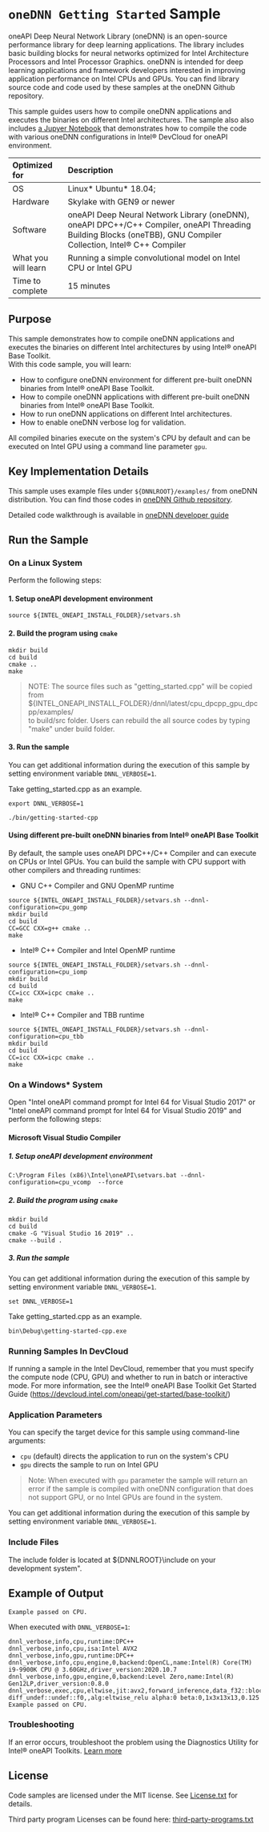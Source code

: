 # `oneDNN Getting Started` Sample

oneAPI Deep Neural Network Library (oneDNN) is an open-source performance
library for deep learning applications. The library includes basic building
blocks for neural networks optimized for Intel Architecture Processors
and Intel Processor Graphics. oneDNN is intended for deep learning
applications and framework developers interested in improving application
performance on Intel CPUs and GPUs.
You can find library source code and code used by these samples at the oneDNN Github repository.

This sample guides users how to compile oneDNN applications and executes the binaries on different Intel architectures. The sample also
also includes [a Jupyer Notebook](https://github.com/oneapi-src/oneAPI-samples/blob/master/Libraries/oneDNN/tutorials/tutorial_getting_started.ipynb) that
demonstrates how to compile the code with various oneDNN configurations
in Intel® DevCloud for oneAPI environment.

| Optimized for                      | Description
| :---                               | :---
| OS                                 | Linux* Ubuntu* 18.04;
| Hardware                           | Skylake with GEN9 or newer
| Software                           | oneAPI Deep Neural Network Library (oneDNN), oneAPI DPC++/C++ Compiler, oneAPI Threading Building Blocks (oneTBB), GNU Compiler Collection, Intel® C++ Compiler
| What you will learn                | Running a simple convolutional model on Intel CPU or Intel GPU
| Time to complete                   | 15 minutes

## Purpose

This sample demonstrates how to compile oneDNN applications and executes the binaries on different Intel architectures by using Intel® oneAPI Base Toolkit.  
With this code sample, you will learn:
* How to configure oneDNN environment for different pre-built oneDNN binaries from Intel® oneAPI Base Toolkit.
* How to compile oneDNN applications with different pre-built oneDNN binaries from Intel® oneAPI Base Toolkit.
* How to run oneDNN applications on different Intel architectures.
* How to enable oneDNN verbose log for validation.

All compiled binaries execute on the system's CPU by default and can be executed on Intel GPU
using a command line parameter `gpu`.

## Key Implementation Details

This sample uses example files under `${DNNLROOT}/examples/`
from oneDNN distribution. You can find those codes in
[oneDNN Github repository](https://github.com/oneapi-src/oneDNN/blob/dev-v2/examples/).

Detailed code walkthrough is available in [oneDNN developer guide](https://oneapi-src.github.io/oneDNN/v2/dev_guide_examples.html)




## Run the Sample

### On a Linux System

Perform the following steps:
#### 1. Setup oneAPI development environment
```
source ${INTEL_ONEAPI_INSTALL_FOLDER}/setvars.sh
```
#### 2. Build the program using `cmake`
```
mkdir build
cd build
cmake ..
make
```
> NOTE: The source files such as "getting_started.cpp" will be copied from  
> ${INTEL_ONEAPI_INSTALL_FOLDER}/dnnl/latest/cpu_dpcpp_gpu_dpcpp/examples/  
> to build/src folder. Users can rebuild the all source codes by typing  
> "make" under build folder.

#### 3. Run the sample
You can get additional information during the execution of this sample by setting
environment variable `DNNL_VERBOSE=1`.

Take getting_started.cpp as an example.
```
export DNNL_VERBOSE=1
```
```
./bin/getting-started-cpp
```

#### Using different pre-built oneDNN binaries from Intel® oneAPI Base Toolkit 

By default, the sample uses oneAPI DPC++/C++ Compiler and can execute on CPUs or
Intel GPUs. You can build the sample with CPU support with other compilers
and threading runtimes:
* GNU C++ Compiler and GNU OpenMP runtime
```
source ${INTEL_ONEAPI_INSTALL_FOLDER}/setvars.sh --dnnl-configuration=cpu_gomp  
mkdir build  
cd build  
CC=GCC CXX=g++ cmake ..  
make  
```
* Intel® C++ Compiler and Intel OpenMP runtime
```
source ${INTEL_ONEAPI_INSTALL_FOLDER}/setvars.sh --dnnl-configuration=cpu_iomp  
mkdir build  
cd build  
CC=icc CXX=icpc cmake ..  
make  
```
* Intel® C++ Compiler and TBB runtime
```
source ${INTEL_ONEAPI_INSTALL_FOLDER}/setvars.sh --dnnl-configuration=cpu_tbb  
mkdir build  
cd build  
CC=icc CXX=icpc cmake ..  
make  
```
### On a Windows* System

Open "Intel oneAPI command prompt for Intel 64 for Visual Studio 2017" or
"Intel oneAPI command prompt for Intel 64 for Visual Studio 2019" and perform the following steps:

#### Microsoft Visual Studio Compiler

##### 1. Setup oneAPI development environment
```
C:\Program Files (x86)\Intel\oneAPI\setvars.bat --dnnl-configuration=cpu_vcomp  --force
```
##### 2. Build the program using `cmake`
```
mkdir build
cd build
cmake -G "Visual Studio 16 2019" ..
cmake --build .
```
##### 3. Run the sample
You can get additional information during the execution of this sample by setting
environment variable `DNNL_VERBOSE=1`.

```
set DNNL_VERBOSE=1
```

Take getting_started.cpp as an example.

```
bin\Debug\getting-started-cpp.exe
```

### Running Samples In DevCloud
If running a sample in the Intel DevCloud, remember that you must specify the compute node (CPU, GPU) and whether to run in batch or interactive mode. For more information, see the Intel® oneAPI Base Toolkit Get Started Guide (https://devcloud.intel.com/oneapi/get-started/base-toolkit/)

### Application Parameters

You can specify the target device for this sample using command-line arguments:
* `cpu` (default) directs the application to run on the system's CPU
* `gpu` directs the sample to run on Intel GPU

> Note: When executed with `gpu` parameter the
> sample will return an error if the sample is compiled with oneDNN configuration
> that does not support GPU, or no Intel GPUs are found in the system.

You can get additional information during the execution of this sample by setting
environment variable `DNNL_VERBOSE=1`.  

### Include Files

The include folder is located at ${DNNLROOT}\include on your development system".


## Example of Output

```
Example passed on CPU.
```

When executed with `DNNL_VERBOSE=1`:
```
dnnl_verbose,info,cpu,runtime:DPC++
dnnl_verbose,info,cpu,isa:Intel AVX2
dnnl_verbose,info,gpu,runtime:DPC++
dnnl_verbose,info,cpu,engine,0,backend:OpenCL,name:Intel(R) Core(TM) i9-9900K CPU @ 3.60GHz,driver_version:2020.10.7
dnnl_verbose,info,gpu,engine,0,backend:Level Zero,name:Intel(R) Gen12LP,driver_version:0.8.0
dnnl_verbose,exec,cpu,eltwise,jit:avx2,forward_inference,data_f32::blocked:acdb:f0 diff_undef::undef::f0,,alg:eltwise_relu alpha:0 beta:0,1x3x13x13,0.125
Example passed on CPU.
```


### Troubleshooting
If an error occurs, troubleshoot the problem using the Diagnostics Utility for Intel® oneAPI Toolkits.
[Learn more](https://www.intel.com/content/www/us/en/develop/documentation/diagnostic-utility-user-guide/top.html)

## License

Code samples are licensed under the MIT license. See
[License.txt](https://github.com/oneapi-src/oneAPI-samples/blob/master/License.txt) for details.

Third party program Licenses can be found here: [third-party-programs.txt](https://github.com/oneapi-src/oneAPI-samples/blob/master/third-party-programs.txt)
